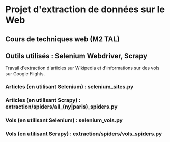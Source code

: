 # Projet d'extraction de données sur le Web
## Cours de techniques web (M2 TAL)
## Outils utilisés : Selenium Webdriver, Scrapy

Travail d'extraction d'articles sur Wikipedia et d'informations sur des vols sur Google Flights.
### Articles (en utilisant Selenium) : selenium_sites.py
### Articles (en utilisant Scrapy) : extraction/spiders/all_(ny|paris)_spiders.py
### Vols (en utilisant Selenium) : selenium_vols.py
### Vols (en utilisant Scrapy) : extraction/spiders/vols_spiders.py
